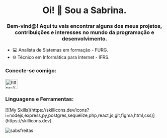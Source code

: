 <h1 align="center">Oi! 👋 Sou a Sabrina.</h1>
<h3 align="center">Bem-vind@! Aqui tu vais encontrar alguns dos meus projetos, contribuições e interesses no mundo da programação e desenvolvimento.</h3>

- 💻 Analista de Sistemas em formação - FURG.
- 🌐 Técnico em Informática para Internet - IFRS.

<h3 align="left">Conecte-se comigo:</h3>
<p align="left">
<a href="https://www.linkedin.com/in/sabrinaramosdefreitas" target="blank"><img align="center" src="https://raw.githubusercontent.com/rahuldkjain/github-profile-readme-generator/master/src/images/icons/Social/linked-in-alt.svg" alt="https://www.linkedin.com/in/sabrina-freitas-8354a8234/" height="30" width="40" /></a>
</p>

<h3 align="left">Linguagens e Ferramentas:</h3>
[![My Skills](https://skillicons.dev/icons?i=nodejs,express,py,postgres,sequelize,php,react,js,git,figma,html,css)](https://skillicons.dev)

<p><img align="center" src="https://github-readme-stats.vercel.app/api/top-langs?username=sabsfreitas&show_icons=true&theme=dracula&locale=en&layout=compact" alt="sabsfreitas" /></p>
